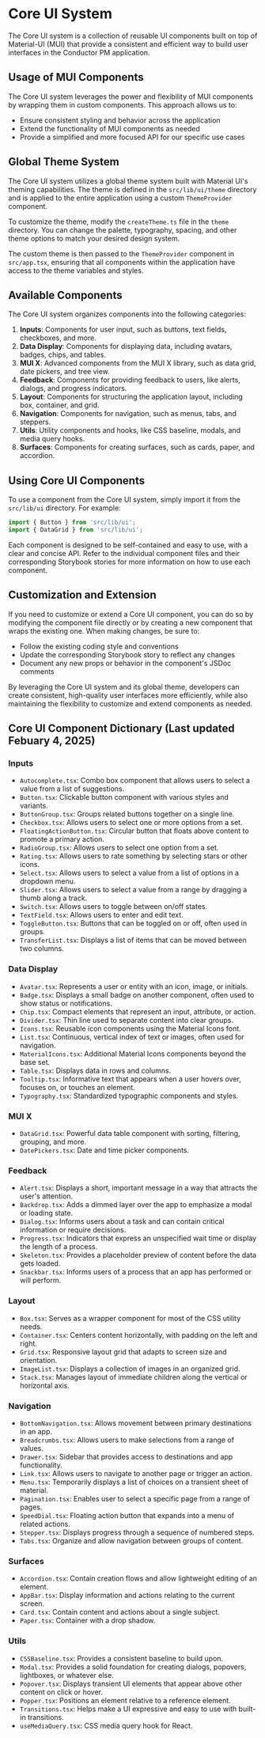 # Core UI System

The Core UI system is a collection of reusable UI components built on top of Material-UI (MUI) that provide a consistent and efficient way to build user interfaces in the Conductor PM application.

## Usage of MUI Components

The Core UI system leverages the power and flexibility of MUI components by wrapping them in custom components. This approach allows us to:

- Ensure consistent styling and behavior across the application
- Extend the functionality of MUI components as needed
- Provide a simplified and more focused API for our specific use cases

## Global Theme System

The Core UI system utilizes a global theme system built with Material UI's theming capabilities. The theme is defined in the `src/lib/ui/theme` directory and is applied to the entire application using a custom `ThemeProvider` component.

To customize the theme, modify the `createTheme.ts` file in the `theme` directory. You can change the palette, typography, spacing, and other theme options to match your desired design system.

The custom theme is then passed to the `ThemeProvider` component in `src/app.tsx`, ensuring that all components within the application have access to the theme variables and styles.

## Available Components

The Core UI system organizes components into the following categories:

1. **Inputs**: Components for user input, such as buttons, text fields, checkboxes, and more.
2. **Data Display**: Components for displaying data, including avatars, badges, chips, and tables.
3. **MUI X**: Advanced components from the MUI X library, such as data grid, date pickers, and tree view.
4. **Feedback**: Components for providing feedback to users, like alerts, dialogs, and progress indicators.
5. **Layout**: Components for structuring the application layout, including box, container, and grid.
6. **Navigation**: Components for navigation, such as menus, tabs, and steppers.
7. **Utils**: Utility components and hooks, like CSS baseline, modals, and media query hooks.
8. **Surfaces**: Components for creating surfaces, such as cards, paper, and accordion.

## Using Core UI Components

To use a component from the Core UI system, simply import it from the `src/lib/ui` directory. For example:

```typescript
import { Button } from 'src/lib/ui';
import { DataGrid } from 'src/lib/ui';
```

Each component is designed to be self-contained and easy to use, with a clear and concise API. Refer to the individual component files and their corresponding Storybook stories for more information on how to use each component.

## Customization and Extension

If you need to customize or extend a Core UI component, you can do so by modifying the component file directly or by creating a new component that wraps the existing one. When making changes, be sure to:

- Follow the existing coding style and conventions
- Update the corresponding Storybook story to reflect any changes
- Document any new props or behavior in the component's JSDoc comments

By leveraging the Core UI system and its global theme, developers can create consistent, high-quality user interfaces more efficiently, while also maintaining the flexibility to customize and extend components as needed.

## Core UI Component Dictionary  (Last updated Febuary 4, 2025)

### Inputs
- `Autocomplete.tsx`: Combo box component that allows users to select a value from a list of suggestions.
- `Button.tsx`: Clickable button component with various styles and variants.
- `ButtonGroup.tsx`: Groups related buttons together on a single line.
- `Checkbox.tsx`: Allows users to select one or more options from a set.
- `FloatingActionButton.tsx`: Circular button that floats above content to promote a primary action.
- `RadioGroup.tsx`: Allows users to select one option from a set.
- `Rating.tsx`: Allows users to rate something by selecting stars or other icons.
- `Select.tsx`: Allows users to select a value from a list of options in a dropdown menu.
- `Slider.tsx`: Allows users to select a value from a range by dragging a thumb along a track.
- `Switch.tsx`: Allows users to toggle between on/off states.
- `TextField.tsx`: Allows users to enter and edit text.
- `ToggleButton.tsx`: Buttons that can be toggled on or off, often used in groups.
- `TransferList.tsx`: Displays a list of items that can be moved between two columns.

### Data Display  
- `Avatar.tsx`: Represents a user or entity with an icon, image, or initials.
- `Badge.tsx`: Displays a small badge on another component, often used to show status or notifications.
- `Chip.tsx`: Compact elements that represent an input, attribute, or action.
- `Divider.tsx`: Thin line used to separate content into clear groups.
- `Icons.tsx`: Reusable icon components using the Material Icons font.
- `List.tsx`: Continuous, vertical index of text or images, often used for navigation.
- `MaterialIcons.tsx`: Additional Material Icons components beyond the base set.
- `Table.tsx`: Displays data in rows and columns.
- `Tooltip.tsx`: Informative text that appears when a user hovers over, focuses on, or touches an element.
- `Typography.tsx`: Standardized typographic components and styles.

### MUI X
- `DataGrid.tsx`: Powerful data table component with sorting, filtering, grouping, and more.
- `DatePickers.tsx`: Date and time picker components.

### Feedback
- `Alert.tsx`: Displays a short, important message in a way that attracts the user's attention.
- `Backdrop.tsx`: Adds a dimmed layer over the app to emphasize a modal or loading state.
- `Dialog.tsx`: Informs users about a task and can contain critical information or require decisions.
- `Progress.tsx`: Indicators that express an unspecified wait time or display the length of a process.
- `Skeleton.tsx`: Provides a placeholder preview of content before the data gets loaded.
- `Snackbar.tsx`: Informs users of a process that an app has performed or will perform.

### Layout
- `Box.tsx`: Serves as a wrapper component for most of the CSS utility needs.
- `Container.tsx`: Centers content horizontally, with padding on the left and right.
- `Grid.tsx`: Responsive layout grid that adapts to screen size and orientation.
- `ImageList.tsx`: Displays a collection of images in an organized grid.
- `Stack.tsx`: Manages layout of immediate children along the vertical or horizontal axis.

### Navigation  
- `BottomNavigation.tsx`: Allows movement between primary destinations in an app.
- `Breadcrumbs.tsx`: Allows users to make selections from a range of values.
- `Drawer.tsx`: Sidebar that provides access to destinations and app functionality.
- `Link.tsx`: Allows users to navigate to another page or trigger an action.
- `Menu.tsx`: Temporarily displays a list of choices on a transient sheet of material.
- `Pagination.tsx`: Enables user to select a specific page from a range of pages.
- `SpeedDial.tsx`: Floating action button that expands into a menu of related actions.
- `Stepper.tsx`: Displays progress through a sequence of numbered steps.
- `Tabs.tsx`: Organize and allow navigation between groups of content.

### Surfaces
- `Accordion.tsx`: Contain creation flows and allow lightweight editing of an element.
- `AppBar.tsx`: Display information and actions relating to the current screen.
- `Card.tsx`: Contain content and actions about a single subject.
- `Paper.tsx`: Container with a drop shadow.

### Utils
- `CSSBaseline.tsx`: Provides a consistent baseline to build upon.
- `Modal.tsx`: Provides a solid foundation for creating dialogs, popovers, lightboxes, or whatever else.
- `Popover.tsx`: Displays transient UI elements that appear above other content on click or hover.
- `Popper.tsx`: Positions an element relative to a reference element.
- `Transitions.tsx`: Helps make a UI expressive and easy to use with built-in transitions.
- `useMediaQuery.tsx`: CSS media query hook for React. 